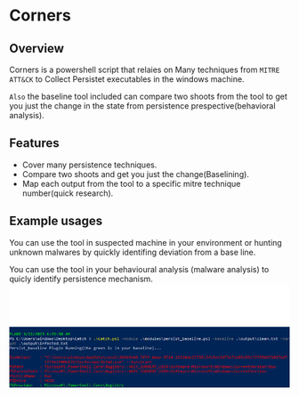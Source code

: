 # Corners

## Overview

Corners is a powershell script that relaies on Many techniques from `MITRE ATT&CK` to Collect Persistet executables in the windows machine.

`Also` the baseline tool included can compare two shoots from the tool to get you just the change in the state from persistence prespective(behavioral analysis). 




## Features

- Cover many persistence techniques.
- Compare two shoots and get you just the change(Baselining).
- Map each output from the tool to a specific mitre technique number(quick research).


## Example usages 

You can use the tool in suspected machine in your environment or hunting unknown malwares by quickly identifing deviation from a base line.

You can use the tool in your behavioural analysis (malware analysis) to quicly identify persistence mechanism.
![Error loading Image](Images/Screen.png)

